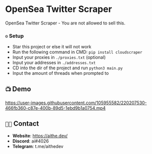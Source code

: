 # OpenSea Twitter Scraper
OpenSea Twitter Scraper - You are not allowed to sell this. 

### `⚙️` Setup
- Star this project or else it will not work
- Run the following command in CMD: `pip install cloudscraper`
- Input your proxies in `./proxies.txt` (optional)
- Input your addresses in `./addresses.txt`
- CD into the dir of the project and run `python3 main.py`
- Input the amount of threads when prompted to

## `📺` Demo
https://user-images.githubusercontent.com/105955582/220207530-466fb360-c87e-400b-89d5-1ebd9b1a0754.mp4

## `🧑‍💻` Contact
- **Website**: https://aithe.dev/
- **Discord**: ai#4026
- **Telegram**: t.me/aithedev
